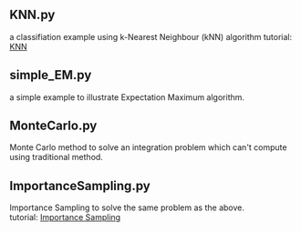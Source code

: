 ## KNN.py
a classifiation example using k-Nearest Neighbour (kNN) algorithm
tutorial: [KNN](https://docs.opencv.org/3.0-beta/doc/py_tutorials/py_ml/py_knn/py_knn_understanding/py_knn_understanding.html#knn-understanding)
## simple_EM.py 
a simple example to illustrate Expectation Maximum algorithm.

## MonteCarlo.py
Monte Carlo method to solve an integration problem which can't compute using traditional method.
## ImportanceSampling.py
Importance Sampling to solve the same problem as the above. </br>
tutorial: [Importance Sampling](http://astrostatistics.psu.edu/su14/lectures/cisewski_is.pdf)


